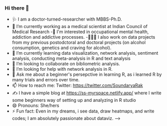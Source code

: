 ### Hi there 👋

- 🩺 I am a doctor-turned-researcher with MBBS-Ph.D.
- 🔭 I’m currently working as a medical scientist at Indian Council of Medical Research
-🧠 I'm interested in occupational mental health, addiction and addictive processes.
-🧬🍺💊 I also work on data projects from my previous postodctoral and doctoral projects (on alcohol consumption, genetics and craving for alcohol).
- 🌱 I’m currently learning data visualization, network analysis, sentiment analysis, conducting meta-analysis in R and text analysis
- 👯 I’m looking to collaborate on bibliometric analysis.
- 🤔 I’m looking for help with network analysis in R.
- 💬 Ask me about a beginner's persepctive in learning R, as i learned R by many trials and errors over time.
- 📫 How to reach me: Twitter: https://twitter.com/SoundaryaRak
- ✍ I have a simple blog at https://ss-myrspace.netlify.app/ where I write some beginners way of setting up and analyzing in R studio
- 😄 Pronouns: She/hers
- ⚡ Fun fact: Even in my dreams, i see data, draw heatmaps, and write codes; I am absolutely passionate about dataviz.
-->
